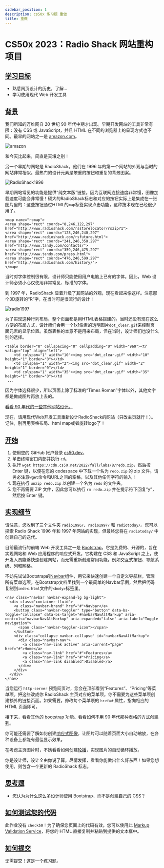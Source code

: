 ```yaml
---
sidebar_position: 1
description: cs50x 练习题 重做
title: 重做
---
```


# CS50x 2023：Radio Shack 网站重构项目

## [学习目标](#learning-goals)

-   熟悉网页设计的历史，了解...
-   学习使用现代 Web 开发工具

## [背景](#background)

我们所知的万维网自 20 世纪 90 年代中期才出现。早期开发网站的工具非常有限：没有 CSS 或 JavaScript，并且 HTML 在不同的浏览器上的呈现方式也不同。最早的网站之一是 [amazon.com](https://amazon.com/)。

![amazon](/img/cs50/amazon.png )

和今天比起来，简直是天壤之别！

另一个早期的网站是 RadioShack。他们在 1996 年的第一个网站的外观与当时的网站非常相似。最热门的设计元素是笨重的按钮和重复的背景图案。

![RadioShack1996](/img/cs50/radio1996.png )

早期网站常见的功能是提供“纯文本版”链接。因为互联网连接速度非常慢，图像加载速度可能会非常慢！硕大的RadioShack标志和对应的按钮实际上是集成在一张图片里的：这些按钮通过HTML的`map`标签实现点击功能，这种技术现在已经很少用了。

```
<map name="rsmap">
<area shape="rect" coords="8,246,122,297" href="http://www.radioshack.com/rsstorelocator/rszip?1">
<area shape="rect" coords="123,246,240,297" href="http://www.radioshack.com/rsfuture.html">
<area shape="rect" coords="241,246,358,297" href="http://www.tandy.com/contacts/">
<area shape="rect" coords="359,246,475,297" href="http://www.tandy.com/press.html">
<area shape="rect" coords="476,246,599,297" href="http://www.radioshack.com/history/">
</map>

```

当时对字体控制很有限，设计师只能使用用户电脑上已有的字体。因此，Web 设计师必须小心仅使用非常常见、标准的字体。

到 1997 年，RadioShack 显着升级了其网站的外观，现在看起来像这样。注意那个3D旋转的“R”字，在当时可是很流行的设计！

![radio1997](/img/cs50/spinningR.gif )

为了实现这种行列布局，整个页面都是用HTML表格搭建的。当时还没有现在这么方便的布局方式，设计师们会用一个1x1像素的透明图片`dot_clear.gif`来控制页面元素的显示位置。虽然表格的本意不是用来布局，但在当时，设计师们也没什么别的选择。

```
<table border="0" cellspacing="0" cellpadding="0" width="969"><tr valign="top" align="left">
	<td colspan="1" width="10"><img src="dot_clear.gif" width="10" height="1" border="0"></td>
	<td colspan="1" width="2"><img src="dot_clear.gif" width="2" height="1" border="0"></td>
	<td colspan="1" width="35"><img src="dot_clear.gif" width="35" height="1" border="0"></td
 ...

```

因为字体选择很少，所以页面上除了标准的“Times Roman”字体以外，其他文字都是做成图片再放上去的。

[看看 90 年代的一些其他网站设计。](https://www.justinmind.com/blog/10-90s-websites-designs-you-wont-believe-existed/)

现在，请用现代Web开发工具重新设计RadioShack的网站（只改主页就行！）。记住，别再用表格布局、html map或者旋转logo了！

## [开始](#getting-started)

1.  使用您的 GitHub 帐户登录 [cs50.dev](https://cs50.dev/)。
2.  单击终端窗口内部并执行 `cd`。
3.  执行 `wget https://cdn.cs50.net/2022/fall/labs/8/redo.zip`，然后按 Enter 键，以便在您的 codespace 中下载一个名为 `redo.zip` 的 zip 文件。请务必注意`wget`命令和URL之间的空格，以及其他任何字符的输入！
4.  现在执行 `unzip redo.zip` 以创建一个名为 `redo` 的文件夹。
5.  您不再需要 ZIP 文件，因此您可以执行 `rm redo.zip` 并在提示符下回复“y”，然后按 Enter 键。

## [实现细节](#implementation_details)

请注意，您收到了三个文件夹 `radio1996/`、`radio1997/` 和 `radiotoday/`。您可以探索 Radio Shack 1996 年和 1997 年网站的实现，但最终您将在 `radiotoday/` 中创建自己的迭代。

目前最流行的前端 Web 开发工具之一是 [Bootstrap](https://getbootstrap.com/docs/)。它是免费的、开源的，旨在实现网站和 Web 应用程序的响应式开发。它构建在 CSS 和 JavaScript 之上，使开发人员能够快速创建网站，而无需重新创建常用功能，例如交互式按钮、导航系统、列和网格。

不妨先试试Bootstrap的[Navbar](https://getbootstrap.com/docs/5.2/components/navbar/)组件，用它来快速创建一个自定义导航栏，管理所有菜单选项。在Bootstrap文档里找到一个最简单的Navbar示例，然后把代码复制到`index.html`文件的`<body>`标签里。
```
<nav class="navbar navbar-expand-lg bg-light">
  <div class="container-fluid">
    <a class="navbar-brand" href="#">Navbar</a>
    <button class="navbar-toggler" type="button" data-bs-toggle="collapse" data-bs-target="#navbarNavAltMarkup" aria-controls="navbarNavAltMarkup" aria-expanded="false" aria-label="Toggle navigation">
      <span class="navbar-toggler-icon"></span>
    </button>
    <div class="collapse navbar-collapse" id="navbarNavAltMarkup">
      <div class="navbar-nav">
        <a class="nav-link active" aria-current="page" href="#">Home</a>
        <a class="nav-link" href="#">Features</a>
        <a class="nav-link" href="#">Pricing</a>
        <a class="nav-link disabled">Disabled</a>
      </div>
    </div>
  </div>
</nav>

```

当您运行 `http-server` 预览网页时，您会在顶部看到“Features”、“Pricing”等菜单项。把这些改成你 RadioShack 主页对应的菜单项。你不需要为这些菜单项创建额外的链接页面。如果需要，修改每个菜单项的 `href=#` 属性，指向相应的 HTML 页面即可。

接下来，看看其他的 bootstrap 功能。看看如何不用 90 年代那种表格的方式[创建列](https://getbootstrap.com/docs/5.2/layout/columns/)。

你可能还需要了解如何创建[响应式图像](https://getbootstrap.com/docs/5.2/content/images/)，让图片可以随着页面大小自动缩放，在各种设备上都能有最佳显示效果。

在考虑主页图片时，不妨看看如何创建[轮播](https://getbootstrap.com/docs/5.2/components/carousel/)，实现图片的自动循环播放。

你是设计师，设计全由你说了算。尽情发挥，看看你能做出什么好东西！如果您想使用，则包含一个更新的 RadioShack 标志。

## [思考题](#thought-question)

-   您认为为什么这么多设计师使用 Bootstrap，而不是创建自己的 CSS？

## [如何测试您的代码](#how-to-test-your-code)

此作业没有 `check50`！为了确保您页面上的代码有效，您可以使用此 [Markup Validation Service](https://validator.w3.org/#validate_by_input)，将您的 HTML 直接复制并粘贴到提供的文本框中。

## [如何提交](#how-to-submit)

无需提交！这是一个练习题。
